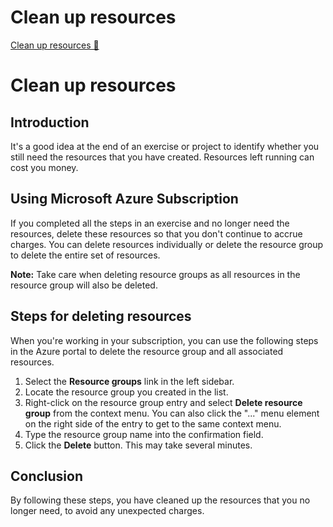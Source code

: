 # Clean up resources

[Clean up resources 🔗](https://www.coursera.org/learn/cybersecurity-solutions-and-microsoft-defender/supplement/7nPCE/clean-up-resources)

# Clean up resources

## Introduction

It's a good idea at the end of an exercise or project to identify whether you still need the resources that you have created. Resources left running can cost you money.

## Using Microsoft Azure Subscription

If you completed all the steps in an exercise and no longer need the resources, delete these resources so that you don't continue to accrue charges. You can delete resources individually or delete the resource group to delete the entire set of resources.

**Note:** Take care when deleting resource groups as all resources in the resource group will also be deleted.

## Steps for deleting resources

When you're working in your subscription, you can use the following steps in the Azure portal to delete the resource group and all associated resources.

1.  Select the **Resource groups** link in the left sidebar.
2.  Locate the resource group you created in the list.
3.  Right-click on the resource group entry and select **Delete resource group** from the context menu. You can also click the "..." menu element on the right side of the entry to get to the same context menu.
4.  Type the resource group name into the confirmation field.
5.  Click the **Delete** button. This may take several minutes.

## Conclusion

By following these steps, you have cleaned up the resources that you no longer need, to avoid any unexpected charges.
